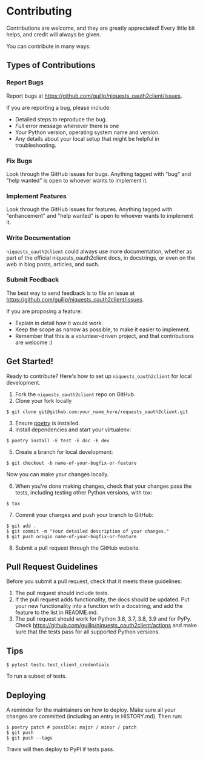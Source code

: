 # Contributing

Contributions are welcome, and they are greatly appreciated! Every little bit
helps, and credit will always be given.

You can contribute in many ways:

## Types of Contributions

### Report Bugs

Report bugs at https://github.com/guillp/niquests_oauth2client/issues.

If you are reporting a bug, please include:

- Detailed steps to reproduce the bug.
- _Full_ error message whenever there is one
- Your Python version, operating system name and version.
- Any details about your local setup that might be helpful in troubleshooting.

### Fix Bugs

Look through the GitHub issues for bugs. Anything tagged with "bug" and "help
wanted" is open to whoever wants to implement it.

### Implement Features

Look through the GitHub issues for features. Anything tagged with "enhancement"
and "help wanted" is open to whoever wants to implement it.

### Write Documentation

`niquests_oauth2client` could always use more documentation, whether as part of the
official niquests_oauth2client docs, in docstrings, or even on the web in blog posts,
articles, and such.

### Submit Feedback

The best way to send feedback is to file an issue at https://github.com/guillp/niquests_oauth2client/issues.

If you are proposing a feature:

- Explain in detail how it would work.
- Keep the scope as narrow as possible, to make it easier to implement.
- Remember that this is a volunteer-driven project, and that contributions
  are welcome :)

## Get Started!

Ready to contribute? Here's how to set up `niquests_oauth2client` for local development.

1. Fork the `niquests_oauth2client` repo on GitHub.
2. Clone your fork locally

```
$ git clone git@github.com:your_name_here/requests_oauth2client.git
```

3. Ensure [poetry](https://python-poetry.org/docs/) is installed.
4. Install dependencies and start your virtualenv:

```
$ poetry install -E test -E doc -E dev
```

5. Create a branch for local development:

```
$ git checkout -b name-of-your-bugfix-or-feature
```

Now you can make your changes locally.

6. When you're done making changes, check that your changes pass the
   tests, including testing other Python versions, with tox:

```
$ tox
```

7. Commit your changes and push your branch to GitHub:

```
$ git add .
$ git commit -m "Your detailed description of your changes."
$ git push origin name-of-your-bugfix-or-feature
```

8. Submit a pull request through the GitHub website.

## Pull Request Guidelines

Before you submit a pull request, check that it meets these guidelines:

1. The pull request should include tests.
2. If the pull request adds functionality, the docs should be updated. Put
   your new functionality into a function with a docstring, and add the
   feature to the list in README.md.
3. The pull request should work for Python 3.6, 3.7, 3.8, 3.9 and for PyPy. Check
   https://github.com/guillp/niquests_oauth2client/actions
   and make sure that the tests pass for all supported Python versions.

## Tips

```
$ pytest tests.test_client_credentials
```

To run a subset of tests.

## Deploying

A reminder for the maintainers on how to deploy.
Make sure all your changes are committed (including an entry in HISTORY.md).
Then run:

```
$ poetry patch # possible: major / minor / patch
$ git push
$ git push --tags
```

Travis will then deploy to PyPI if tests pass.
